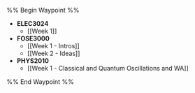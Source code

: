 %% Begin Waypoint %%
- **ELEC3024**
	- [[Week 1]]
- **FOSE3000**
	- [[Week 1 - Intros]]
	- [[Week 2 - Ideas]]
- **PHYS2010**
	- [[Week 1 - Classical and Quantum Oscillations and WA]]

%% End Waypoint %%
